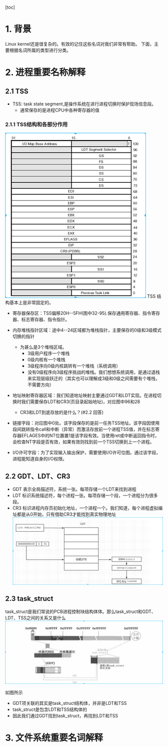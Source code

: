 [toc]
# 1. 背景
Linux kernel还是很复杂的。有效的记住这些名词对我们非常有帮助。
下面，主要根据名词所属的类型进行分类。

# 2. 进程重要名称解释

## 2.1 TSS
* TSS: task state segment,是操作系统在进行进程切换时保护现场信息段。
    * 通常保存的是进程CPU中各种寄存器的值
### 2.1.1 TSS结构和各部分作用
![2019-08-15-16-15-46.png](./images/2019-08-15-16-15-46.png)
TSS 结构基本上是非常固定的。

* 寄存器保存区：TSS偏移20H--5FH(图中32-95).保存通用寄存器、指令寄存器、标志寄存器、指令指针。

* 内存堆栈指针区域：途中4--24区域都为堆栈指针，主要保存的0级和3级模式切换的指针
    * 为甚么是3个堆栈区域。
        * 3级用户程序一个堆栈
        * 0级内核有一个堆栈
        * 3级程序向0级内核跳转有一个堆栈（系统调用）
        * 没有0级程序向3级程序挑战的堆栈。我们想想系统调用，是通过退栈来实现层级跃迁的（其实也可以理解成3级和0级之间需要有个堆栈，不需要方向）
    
* 地址映射寄存器区域：我们知道地址映射主要通过GDT和LDT实现。在进程切换时我们需要保存LDT和CR3(页目录起始地址)，对应图中96和28
    * CR3和LDT到底存放的是什么？(#2.2 回答)

* 链接字段：对应图中0处。该字段保存的是前一任务TSS地址。该字段因使用段间跳转指令call和中断（异常）而激活存放前一个进程TSS值，并在标志寄存器EFLAGES中的NT位置置1是该字段有效。当使用ret或中断返回指令时，会检查NT字段是否有效，如果有效则找到前一个TSS切换到上一个进程。

* I/O许可字段：为了实现输入输出保护，需要使用I/O许可位图。通过该字段，进程能知道自身的I/O权限。

## 2.2 GDT、LDT、CR3

* GDT 表示全局描述符，系统一张。每项存储一个LDT来找到进程
* LDT 标识系统描述符，每个进程一张。每项存储一个段，一个进程分为很多段。
* CR3 标识进程内存页初始化地址，一个进程一个。我们知道，每个进程虚拟编址都是从0开始，只有借助CR3才能找到真实物理地址
![2019-08-15-17-20-36.png](./images/2019-08-15-17-20-36.png)

## 2.3 task_struct
task_struct是我们常说的PCB进程控制块结构体体。那么task_struct和GDT、LDT、TSS之间的关系又是什么
![2019-08-19-11-30-29.png](./images/2019-08-19-11-30-29.png)

如图所示
* GDT项关联的其实是task_struct结构体，并非是LDT和TSS
* task_struct是包含LDT和TSS结构体的
* 因此我们通过GDT找到task_struct，再找到LDT和TSS

# 3. 文件系统重要名词解释


